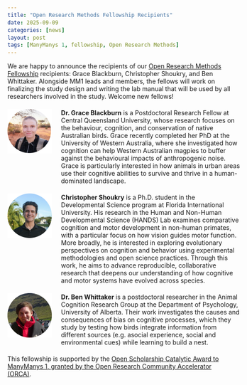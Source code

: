 ```yaml
---
title: "Open Research Methods Fellowship Recipients"
date: 2025-09-09
categories: [news]
layout: post
tags: [ManyManys 1, fellowship, Open Research Methods]
---
```


We are happy to announce the recipients of our [Open Research Methods Fellowship](https://manymanys.github.io/2025-07-14-mm1-fellowship-open-research-methods/) recipients: Grace Blackburn, Christopher Shoukry, and Ben Whittaker. Alongside MM1 leads and members, the fellows will work on finalizing the study design and writing the lab manual that will be used by all researchers involved in the study. Welcome new fellows!


<div style="display: flex; align-items: flex-start; gap: 20px; border: none; margin: 20px 0;">
  <div style="flex: 0 0 20%;">
<img src="https://github.com/manymanys/manymanys.github.io/blob/master/assets/img/grace_blackburn.PNG?raw=true" alt="Grace Blackburn" style="max-width: 100px; height: auto;"> </div>
  <div style="flex: 0 0 80%;">
  <b>Dr. Grace Blackburn</b> is a Postdoctoral Research Fellow at Central Queensland University, whose research focuses on the behaviour, cognition, and conservation of native Australian birds. Grace recently completed her PhD at the University of Western Australia, where she investigated how cognition can help Western Australian magpies to buffer against the behavioural impacts of anthropogenic noise. Grace is particularly interested in how animals in urban areas use their cognitive abilities to survive and thrive in a human-dominated landscape.
  </div>
</div>

<div style="display: flex; align-items: flex-start; gap: 20px; border: none; margin: 20px 0;">
  <div style="flex: 0 0 20%;">
<img src="https://github.com/manymanys/manymanys.github.io/blob/master/assets/img/christopher_shoukry.PNG?raw=true" alt="Christopher Shoukry" style="max-width: 100px; height: auto;"> </div>
  <div style="flex: 0 0 80%;">
  <b>Christopher Shoukry</b> is a Ph.D. student in the Developmental Science program at Florida International University. His research in the Human and Non-Human Developmental Science (HANDS) Lab examines comparative cognition and motor development in non-human primates, with a particular focus on how vision guides motor function. More broadly, he is interested in exploring evolutionary perspectives on cognition and behavior using experimental methodologies and open science practices. Through this work, he aims to advance reproducible, collaborative research that deepens our understanding of how cognitive and motor systems have evolved across species.
  </div>
</div>

<div style="display: flex; align-items: flex-start; gap: 20px; border: none; margin: 20px 0;">
  <div style="flex: 0 0 20%;">
<img src="https://github.com/manymanys/manymanys.github.io/blob/81c749e3eb0f68cacad4b861deb433323d0b185a/assets/img/ben_whittaker.png" alt="Ben Whittaker" style="max-width: 100px; height: auto;"> </div>
  <div style="flex: 0 0 80%;">
  <b>Dr. Ben Whittaker</b> is a postdoctoral researcher in the Animal Cognition Research Group at the Department of Psychology, University of Alberta. Their work investigates the causes and consequences of bias on cognitive processes, which they study by testing how birds integrate information from different sources (e.g. asocial experience, social and environmental cues) while learning to build a nest.
  </div>
</div>

This fellowship is supported by the [Open Scholarship Catalytic Award to ManyManys 1, granted by the Open Research Community Accelerator (ORCA)](https://manymanys.github.io/2025-07-10-orca-award/).
